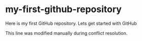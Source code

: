 # my-first-github-repository
Here is my first GitHub repository. Lets get started with GitHub

This line was modified manually during conflict resolution.
